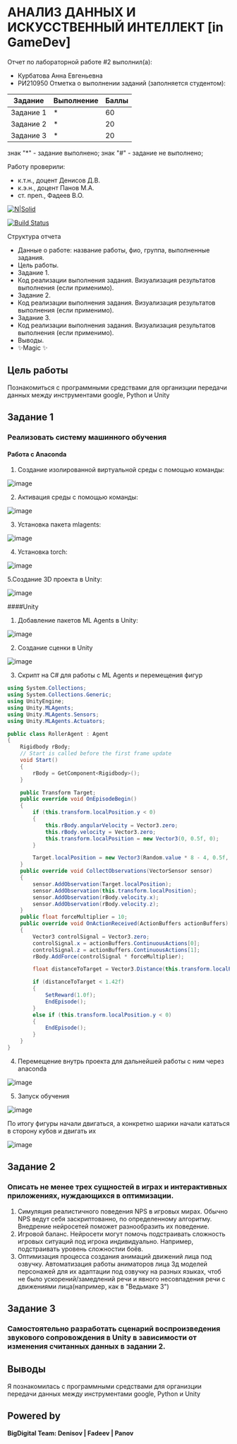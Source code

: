 # АНАЛИЗ ДАННЫХ И ИСКУССТВЕННЫЙ ИНТЕЛЛЕКТ [in GameDev]
Отчет по лабораторной работе #2 выполнил(а):
- Курбатова Анна Евгеньевна
- РИ210950
Отметка о выполнении заданий (заполняется студентом):

| Задание | Выполнение | Баллы |
| ------ | ------ | ------ |
| Задание 1 | * | 60 |
| Задание 2 | * | 20 |
| Задание 3 | * | 20 |

знак "*" - задание выполнено; знак "#" - задание не выполнено;

Работу проверили:
- к.т.н., доцент Денисов Д.В.
- к.э.н., доцент Панов М.А.
- ст. преп., Фадеев В.О.

[![N|Solid](https://cldup.com/dTxpPi9lDf.thumb.png)](https://nodesource.com/products/nsolid)

[![Build Status](https://travis-ci.org/joemccann/dillinger.svg?branch=master)](https://travis-ci.org/joemccann/dillinger)

Структура отчета

- Данные о работе: название работы, фио, группа, выполненные задания.
- Цель работы.
- Задание 1.
- Код реализации выполнения задания. Визуализация результатов выполнения (если применимо).
- Задание 2.
- Код реализации выполнения задания. Визуализация результатов выполнения (если применимо).
- Задание 3.
- Код реализации выполнения задания. Визуализация результатов выполнения (если применимо).
- Выводы.
- ✨Magic ✨

## Цель работы
Познакомиться с программными средствами для организции передачи данных между инструментами google, Python и Unity

## Задание 1
### Реализовать систему машинного обучения 
#### Работа с Anaconda
1. Создание изолированной виртуальной среды с помощью команды:

![image](https://user-images.githubusercontent.com/86403364/204545008-44194772-9ffd-4156-a0e0-81332191d410.png)

2. Активация среды с помощью команды:

![image](https://user-images.githubusercontent.com/86403364/204545610-51bd2f87-b139-4664-b6ca-cde9acfdc406.png)

3. Установка пакета mlagents:

![image](https://user-images.githubusercontent.com/86403364/204546375-5f09dc8e-934e-47a5-97a6-7e3c97e0bd62.png)

4. Установка torch:

![image](https://user-images.githubusercontent.com/86403364/204549049-fe3af7b8-0848-4078-af15-24ca7b5210f2.png)

5.Создание 3D проекта в Unity:

![image](https://user-images.githubusercontent.com/86403364/204554346-30564ba1-fda2-4a82-8eca-1f553a56da02.png)

####Unity
1. Добавление пакетов ML Agents в Unity:

![image](https://user-images.githubusercontent.com/86403364/204557577-6a07371a-240d-45fe-9cb4-87a948daaacb.png)

2. Создание сценки в Unity

![image](https://user-images.githubusercontent.com/86403364/204561593-f001e1ca-f5d7-4f8e-892b-a902550287c7.png)

3. Скрипт на C# для работы с ML Agents и перемещения фигур

```cs
using System.Collections;
using System.Collections.Generic;
using UnityEngine;
using Unity.MLAgents;
using Unity.MLAgents.Sensors;
using Unity.MLAgents.Actuators;

public class RollerAgent : Agent
{
    Rigidbody rBody;
    // Start is called before the first frame update
    void Start()
    {
        rBody = GetComponent<Rigidbody>();
    }

    public Transform Target;
    public override void OnEpisodeBegin()
    {
        if (this.transform.localPosition.y < 0)
        {
            this.rBody.angularVelocity = Vector3.zero;
            this.rBody.velocity = Vector3.zero;
            this.transform.localPosition = new Vector3(0, 0.5f, 0);
        }

        Target.localPosition = new Vector3(Random.value * 8 - 4, 0.5f, Random.value * 8 - 4);
    }
    public override void CollectObservations(VectorSensor sensor)
    {
        sensor.AddObservation(Target.localPosition);
        sensor.AddObservation(this.transform.localPosition);
        sensor.AddObservation(rBody.velocity.x);
        sensor.AddObservation(rBody.velocity.z);
    }
    public float forceMultiplier = 10;
    public override void OnActionReceived(ActionBuffers actionBuffers)
    {
        Vector3 controlSignal = Vector3.zero;
        controlSignal.x = actionBuffers.ContinuousActions[0];
        controlSignal.z = actionBuffers.ContinuousActions[1];
        rBody.AddForce(controlSignal * forceMultiplier);

        float distanceToTarget = Vector3.Distance(this.transform.localPosition, Target.localPosition);

        if (distanceToTarget < 1.42f)
        {
            SetReward(1.0f);
            EndEpisode();
        }
        else if (this.transform.localPosition.y < 0)
        {
            EndEpisode();
        }
    }
}
```
4. Перемещение внутрь проекта для дальнейшей работы с ним через anaconda

![image](https://user-images.githubusercontent.com/86403364/204565976-c4337795-9731-46c4-a3a0-995ba3639080.png)

5. Запуск обучения

![image](https://user-images.githubusercontent.com/86403364/204566477-b561d589-1b2e-403b-a1d0-fea7ec8df1ce.png)

По итогу фигуры начали двигаться, а конкретно шарики начали кататься в сторону кубов и двигать их

![image](https://user-images.githubusercontent.com/86403364/204591561-9931fa5c-1428-4919-9696-1dbcb3270a4a.png)


## Задание 2
### Описать не менее трех сущностей в играх и интерактивных приложениях, нуждающихся в оптимизации. 
1. Симуляция реалистичного поведения NPS в игровых мирах.
Обычно NPS ведут себя заскриптованно, по определенному алгоритму. Внедрение нейросетей поможет разнообразить их поведение.
2. Игровой баланс.
Нейросети могут помочь подстраивать сложность игровых ситуаций под игрока индивидуально. Например, подстраивать уровень сложностии боёв.
3. Оптимизация процесса создания анимаций движений лица под озвучку.
Автоматизация работы аниматоров лица 3д моделей персонажей для их адаптации под озвучку на разных языках, чтоб не было ускорений/замедлений речи и явного несовпадения речи с движениями лица(например, как в "Ведьмаке 3")

## Задание 3
### Самостоятельно разработать сценарий воспроизведения звукового сопровождения в Unity в зависимости от изменения считанных данных в задании 2.



## Выводы

Я познакомилась с программными средствами для организции передачи данных между инструментами google, Python и Unity

## Powered by

**BigDigital Team: Denisov | Fadeev | Panov**
